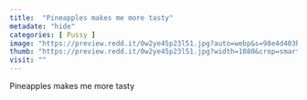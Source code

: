 ```yaml
---
title:  "Pineapples makes me more tasty"
metadate: "hide"
categories: [ Pussy ]
image: "https://preview.redd.it/0w2ye45p23l51.jpg?auto=webp&s=98e4d403bbbe55e46aad1e24021146faa294c64a"
thumb: "https://preview.redd.it/0w2ye45p23l51.jpg?width=1080&crop=smart&auto=webp&s=700de4a5dd4e83c39ab8cc7bbb1eb0e44349cf3a"
visit: ""
---
```

Pineapples makes me more tasty
